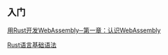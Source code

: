 ## 入门

[用Rust开发Web­Assembly─第一章：认识Web­Assembly](https://magiclen.org/rust-webassembly-introduction/)

[Rust语言基础语法](https://www.jianshu.com/p/f183f3551151)